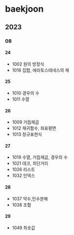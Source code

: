 # baekjoon

## 2023
### 08
#### 24
 - 1002 원의 방정식
 - 1016 집합, 에라토스테네스의 체
#### 25
 - 1010 경우의 수
 - 1011 수열
#### 26
 - 1009 거듭제곱
 - 1012 재귀함수, 좌표평면
 - 1013 정규표현식
#### 27
 - 1019 수열, 거듭제곱, 경우의 수
 - 1021 데크, 최단거리
 - 1026 리스트
 - 1032 인덱스
#### 28
 - 1037 약수,인수분해
 - 1038 조합
#### 29
 - 1049 최솟값
